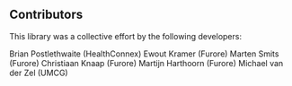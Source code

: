 ## Contributors

This library was a collective effort by the following developers:

Brian Postlethwaite (HealthConnex)
Ewout Kramer (Furore)
Marten Smits (Furore)
Christiaan Knaap (Furore)
Martijn Harthoorn (Furore)
Michael van der Zel (UMCG)


